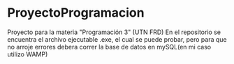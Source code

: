 # ProyectoProgramacion
Proyecto para la materia "Programación 3" (UTN FRD)
En el repositorio se encuentra el archivo ejecutable .exe, el cual se puede probar, pero para que no arroje errores debera correr la base de datos en mySQL(en mi caso utilizo WAMP)
